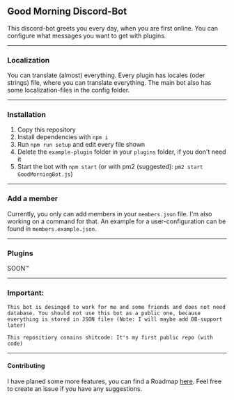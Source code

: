 Good Morning Discord-Bot
---
This discord-bot greets you every day, when you are first online. 
You can configure what messages you want to get with plugins.

---

### Localization
You can translate (almost) everything. Every plugin has locales (oder strings) file, where you can translate everything.
The main bot also has some localization-files in the config folder. 

---

### Installation
1) Copy this repository
2) Install dependencies with `npm i`
3) Run `npm run setup` and edit every file shown
4) Delete the `example-plugin` folder in your `plugins` folder, if you don't need it
5) Start the bot with `npm start` (or with pm2 (suggested): `pm2 start GoodMorningBot.js`)

---

### Add a member
Currently, you only can add members in your `members.json` file. I'm also working on a command for that.
An example for a user-configuration can be found in `members.example.json`.

---
### Plugins
SOON™ 

---

### Important:
`This bot is desinged to work for me and some friends and does not need database. You should not use this bot as a public one, because everything is stored in JSON files (Note: I will maybe add DB-support later)`

`This repositiory conains shitcode: It's my first public repo (with code)`

---

#### Contributing
I have planed some more features, you can find a Roadmap [here](https://github.com/SCDerox/GoodMorning-Bot/projects/1).
Feel free to create an issue if you have any suggestions.

